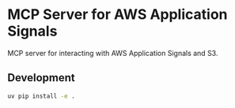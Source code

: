 # MCP Server for AWS Application Signals

MCP server for interacting with AWS Application Signals and S3.

## Development

```bash
uv pip install -e .
```
